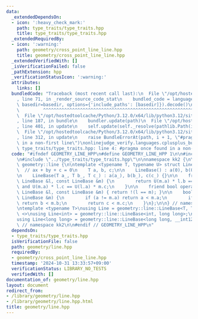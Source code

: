 ```yaml
---
data:
  _extendedDependsOn:
  - icon: ':heavy_check_mark:'
    path: type_traits/type_traits.hpp
    title: type_traits/type_traits.hpp
  _extendedRequiredBy:
  - icon: ':warning:'
    path: geometry/cross_point_line_line.hpp
    title: geometry/cross_point_line_line.hpp
  _extendedVerifiedWith: []
  _isVerificationFailed: false
  _pathExtension: hpp
  _verificationStatusIcon: ':warning:'
  attributes:
    links: []
  bundledCode: "Traceback (most recent call last):\n  File \"/opt/hostedtoolcache/Python/3.12.0/x64/lib/python3.12/site-packages/onlinejudge_verify/documentation/build.py\"\
    , line 71, in _render_source_code_stat\n    bundled_code = language.bundle(stat.path,\
    \ basedir=basedir, options={'include_paths': [basedir]}).decode()\n          \
    \         ^^^^^^^^^^^^^^^^^^^^^^^^^^^^^^^^^^^^^^^^^^^^^^^^^^^^^^^^^^^^^^^^^^^^^^^^^^^^^^^^^\n\
    \  File \"/opt/hostedtoolcache/Python/3.12.0/x64/lib/python3.12/site-packages/onlinejudge_verify/languages/cplusplus.py\"\
    , line 187, in bundle\n    bundler.update(path)\n  File \"/opt/hostedtoolcache/Python/3.12.0/x64/lib/python3.12/site-packages/onlinejudge_verify/languages/cplusplus_bundle.py\"\
    , line 401, in update\n    self.update(self._resolve(pathlib.Path(included), included_from=path))\n\
    \  File \"/opt/hostedtoolcache/Python/3.12.0/x64/lib/python3.12/site-packages/onlinejudge_verify/languages/cplusplus_bundle.py\"\
    , line 312, in update\n    raise BundleErrorAt(path, i + 1, \"#pragma once found\
    \ in a non-first line\")\nonlinejudge_verify.languages.cplusplus_bundle.BundleErrorAt:\
    \ type_traits/type_traits.hpp: line 4: #pragma once found in a non-first line\n"
  code: "#ifndef GEOMETRY_LINE_HPP\n#define GEOMETRY_LINE_HPP 1\n\n#include <numeric>\n\
    \n#include \"../type_traits/type_traits.hpp\"\n\nnamespace kk2 {\n\nnamespace\
    \ geometry::line {\n\ntemplate <typename T, typename U> struct LineBase {\n  \
    \  // ax + by + c = 0\n    T a, b, c;\n\n    LineBase() : a(0), b(0), c(0) {}\n\
    \n    LineBase(T a_, T b_, T c_) : a(a_), b(b_), c(c_) {}\n\n    friend bool operator==(const\
    \ LineBase &l, const LineBase &m) {\n        return U(m.a) * l.b == U(l.a) * m.b\
    \ and U(m.a) * l.c == U(l.a) * m.c;\n    }\n\n    friend bool operator!=(const\
    \ LineBase &l, const LineBase &m) { return !(l == m); }\n\n    bool operator<(const\
    \ LineBase &m) {\n        if (a != m.a) return a < m.a;\n        if (b != m.b)\
    \ return b < m.b;\n        return c < m.c;\n    }\n};\n\n} // namespace geometry::line\n\
    \ntemplate <typename T>\nusing Line = geometry::line::LineBase<T, T>;\ntemplate\
    \ <>\nusing Line<int> = geometry::line::LineBase<int, long long>;\ntemplate <>\n\
    using Line<long long> = geometry::line::LineBase<long long, __int128_t>;\n\n}\
    \ // namespace kk2\n\n#endif // GEOMETRY_LINE_HPP\n"
  dependsOn:
  - type_traits/type_traits.hpp
  isVerificationFile: false
  path: geometry/line.hpp
  requiredBy:
  - geometry/cross_point_line_line.hpp
  timestamp: '2024-10-31 13:33:57+09:00'
  verificationStatus: LIBRARY_NO_TESTS
  verifiedWith: []
documentation_of: geometry/line.hpp
layout: document
redirect_from:
- /library/geometry/line.hpp
- /library/geometry/line.hpp.html
title: geometry/line.hpp
---
```

